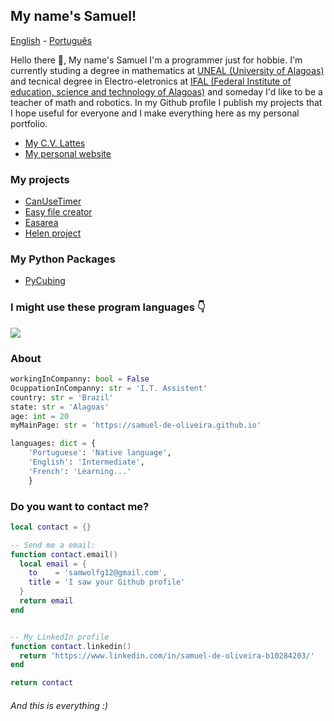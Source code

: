 ## My name's Samuel!

[English](https://github.com/Samuel-de-Oliveira/Samuel-de-Oliveira) - [Português](https://github.com/Samuel-de-Oliveira/Samuel-de-Oliveira/blob/main/LEIA-ME.md)

Hello there 👋, My name's Samuel I'm a programmer just for hobbie. I'm currently studing a degree in mathematics at [UNEAL (University of Alagoas)](https://uneal.edu.br) and tecnical degree in Electro-eletronics at [IFAL (Federal Institute of education, science and technology of Alagoas)](https://en.ifal.edu.br/)
and someday I'd like to be a teacher of math and robotics. In my Github profile I publish my projects that I hope useful for everyone and I make everything here
as my personal portfolio.

- [My C.V. Lattes](https://lattes.cnpq.br/6075984029805616/)
- [My personal website](https://samuel-de-oliveira.github.io/)

### My projects

- [CanUseTimer](https://github.com/Samuel-de-Oliveira/CanUseTimer)
- [Easy file creator](https://github.com/samuel-de-Oliveira/easyFileCreator)
- [Easarea](https://github.com/samuel-de-oliveira/Easarea)
- [Helen project](https://github.com/samuel-de-Oliveira/helen)

### My Python Packages

- [PyCubing](https://github.com/Samuel-de-Oliveira/PyCubing)

### I might use these program languages 👇

<img src="https://github-readme-stats.vercel.app/api/top-langs/?username=samuel-de-oliveira&layout=compact&langs_count=16&theme=darcula">

### About

``` Python
workingInCompanny: bool = False
OcuppationInCompanny: str = 'I.T. Assistent'
country: str = 'Brazil'
state: str = 'Alagoas'
age: int = 20
myMainPage: str = 'https://samuel-de-oliveira.github.io'

languages: dict = {
    'Portuguese': 'Native language',
    'English': 'Intermediate',
    'French': 'Learning...'
    }
```

### Do you want to contact me?

```lua
local contact = {}

-- Send me a email:
function contact.email()
  local email = {
    to    = 'samwolfg12@gmail.com',
    title = 'I saw your Github profile'
  }
  return email
end


-- My LinkedIn profile
function contact.linkedin()
  return 'https://www.linkedin.com/in/samuel-de-oliveira-b10284203/'
end

return contact
```

###### *And this is everything :)*
